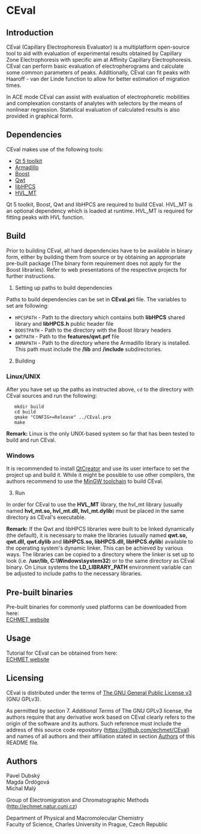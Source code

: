 CEval
===

Introduction
---

CEval (Capillary Electrophoresis Evaluator) is a multiplatform open-source tool to aid with evaluation of experimental results obtained by Capillary Zone Electrophoresis with specific aim at Affinity Capillary Electrophoresis. CEval can perform basic evaluation of electropherograms and calculate some common parameters of peaks. Additionally, CEval can fit peaks with Haaroff - van der Linde function to allow for better estimation of migration times.

In ACE mode CEval can assist with evaluation of electrophoretic mobilities and complexation constants of analytes with selectors by the means of nonlinear regression. Statistical evaluation of calculated results is also provided in graphical form.

Dependencies
---

CEval makes use of the following tools:

- [Qt 5 toolkit](https://www.qt.io/)
- [Armadillo](http://arma.sourceforge.net/)
- [Boost](http://www.boost.org/)
- [Qwt](http://qwt.sourceforge.net/)
- [libHPCS](https://github.com/echmet/libHPCS)
- [HVL_MT](https://github.com/echmet/HVL_MT)

Qt 5 toolkit, Boost, Qwt and libHPCS are required to build CEval. HVL_MT is an optional dependency which is loaded at runtime. HVL_MT is required for fitting peaks with HVL function.

Build
---

Prior to building CEval, all hard dependencies have to be available in binary form, either by building them from source or by obtaining an appropriate pre-built package (The binary form requirement does not apply for the Boost libraries). Refer to web presentations of the respective projects for further instructions.

1. Setting up paths to build dependencies

  Paths to build dependencies can be set in **CEval.pri** file. The variables to set are following:

  - `HPCSPATH` - Path to the directory which contains both **libHPCS** shared library and **libHPCS.h** public header file
  - `BOOSTPATH` - Path to the directory with the Boost library headers
  - `QWTPATH` - Path to the **features/qwt.prf** file
  - `ARMAPATH` - Path to the directory where the Armadillo library is installed. This path must include the **/lib** and **/include** subdirectories.

2. Building

  ### Linux/UNIX

  After you have set up the paths as instructed above, `cd` to the directory with CEval sources and run the following:

       mkdir build
       cd build
       qmake "CONFIG+=Release" ../CEval.pro
       make

  **Remark:** Linux is the only UNIX-based system so far that has been tested to build and run CEval.

  ### Windows

  It is recommended to install [QtCreator](https://www.qt.io/ide/) and use its user interface to set the project up and build it. While it might be possible to use other compilers, the authors recommend to use the [MinGW toolchain](http://www.mingw.org/) to build CEval.

3. Run

  In order for CEval to use the **HVL_MT** library, the hvl_mt library (usually named **hvl_mt.so, hvl_mt.dll, hvl_mt.dylib**) must be placed in the same directory as CEval's executable.

  **Remark:** If the Qwt and libHPCS libraries were built to be linked dynamically (the default), it is necessary to make the libraries (usually named **qwt.so, qwt.dll, qwt.dylib** and **libHPCS.so, libHPCS.dll, libHPCS.dylib**) available to the operating system's dynamic linker. This can be achieved by various ways. The libraries can be copied to a directory where the linker is set up to look (i.e. **/usr/lib, C:\Windows\system32**) or to the same directory as CEval binary. On Linux systems the **LD_LIBRARY_PATH** environment variable can be adjusted to include paths to the necessary libraries.

Pre-built binaries
---
Pre-built binaries for commonly used platforms can be downloaded from here:  
[ECHMET website](http://echmet.natur.cuni.cz/ceval#block-block-17)

Usage
---
Tutorial for CEval can be obtained from here:  
[ECHMET website](http://echmet.natur.cuni.cz/ceval#block-block-17)

Licensing
---

CEval is distributed under the terms of [The GNU General Public License v3](https://www.gnu.org/licenses/gpl.html) (GNU GPLv3).

As permitted by section 7. *Additional Terms* of The GNU GPLv3 license, the authors require that any derivative work based on CEval clearly refers to the origin of the software and its authors. Such reference must include the address of this source code repository (https://github.com/echmet/CEval) and names of all authors and their affiliation stated in section [Authors](#Authors) of this README file.

<a name="Authors"></a>
Authors
---

Pavel Dubský  
Magda Ördögová  
Michal Malý  

Group of Electromigration and Chromatographic Methods (http://echmet.natur.cuni.cz)

Department of Physical and Macromolecular Chemistry  
Faculty of Science, Charles University in Prague, Czech Republic
